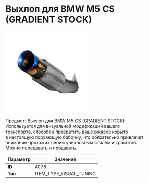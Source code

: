 # Выхлоп для BMW M5 CS (GRADIENT STOCK)

![Item Image](../img/4078.webp?raw=true)

Предмет: Выхлоп для BMW M5 CS (GRADIENT STOCK)<br>Используется для визуальной модификаций вашего<br>транспорта, способен превратить ваше ржавое корыто<br>в настоящую порхающую бабочку, что обязательно привлечет<br>внимание прохожих своим уникальным стилем и красотой.<br>Можно передавать и продавать.


| Параметр | Значение |
|----------|----------|
| **ID** | 4078 |
| **Тип** | ITEM_TYPE_VISUAL_TUNING |

